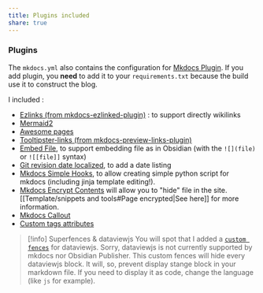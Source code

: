 ```yaml
---
title: Plugins included
share: true
---
```


### Plugins

The `mkdocs.yml` also contains the configuration for [Mkdocs Plugin](https://www.mkdocs.org/dev-guide/plugins/). If you add plugin, you **need** to add it to your `requirements.txt` because the build use it to construct the blog.

I included :
- [Ezlinks (from mkdocs-ezlinked-plugin)](https://pypi.org/project/mkdocs-ezlinked-plugin/) : to support directly wikilinks
- [Mermaid2](https://github.com/fralau/mkdocs-mermaid2-plugin)
- [Awesome pages](https://github.com/lukasgeiter/mkdocs-awesome-pages-plugin)
- [Tooltipster-links (from mkdocs-preview-links-plugin)](https://github.com/lisandra-dev/mkdocs-preview-links-plugin)
- [Embed File](https://github.com/lisandra-dev/mkdocs_embed_file_plugins), to support embedding file as in Obsidian (with the `![](file)` or `![[file]]` syntax)
- [Git revision date localized](https://github.com/timvink/mkdocs-git-revision-date-localized-plugin), to add a date listing 
- [Mkdocs Simple Hooks](https://pypi.org/project/mkdocs-simple-hooks/), to allow creating simple python script for mkdocs (including jinja template editing!). 
- [Mkdocs Encrypt Contents](https://github.com/CoinK0in/mkdocs-encryptcontent-plugin) will allow you to "hide" file in the site. [[Template/snippets and tools#Page encrypted|See here]] for more information.
- [Mkdocs Callout](https://pypi.org/project/mkdocs-callouts/)
- [Custom tags attributes](https://pypi.org/project/mkdocs-custom-tags-attributes/)

> [!info] Superfences & dataviewjs
> You will spot that I added a [`custom fences`](https://facelessuser.github.io/pymdown-extensions/extensions/superfences/) for dataviewjs. Sorry, dataviewjs is not currently supported by mkdocs nor Obsidian Publisher. This custom fences will hide every dataviewjs block. 
> It will, so, prevent display stange block in your markdown file. If you need to display it as code, change the language (like `js` for example).

